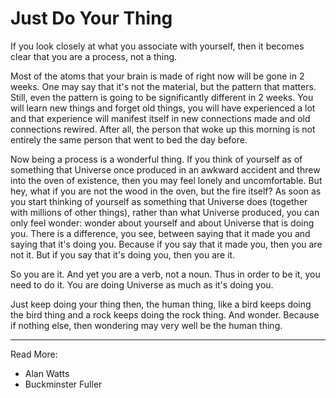 # Just Do Your Thing

If you look closely at what you associate with yourself, then it becomes clear that you are a process, not a thing.

Most of the atoms that your brain is made of right now will be gone in 2 weeks. One may say that it's not the material, but the pattern that matters. Still, even the pattern is going to be significantly different in 2 weeks. You will learn new things and forget old things, you will have experienced a lot and that experience will manifest itself in new connections made and old connections rewired. After all, the person that woke up this morning is not entirely the same person that went to bed the day before.

Now being a process is a wonderful thing. If you think of yourself as of something that Universe once produced in an awkward accident and threw into the oven of existence, then you may feel lonely and uncomfortable. But hey, what if you are not the wood in the oven, but the fire itself? As soon as you start thinking of yourself as something that Universe does (together with millions of other things), rather than what Universe produced, you can only feel wonder: wonder about yourself and about Universe that is doing you. There is a difference,  you see, between saying that it made you and saying that it's doing you.
Because if you say that it made you, then you are not it. But if you say that it's doing you, then you are it.

So you are it. And yet you are a verb, not a noun. Thus in order to be it, you need to do it. You are doing Universe as much as it's doing you.

Just keep doing your thing then, the human thing, like a bird keeps doing the bird thing and a rock keeps doing the rock thing. And wonder. Because if nothing else, then wondering may very well be the human thing.


* * *
Read More:
* Alan Watts
* Buckminster Fuller
